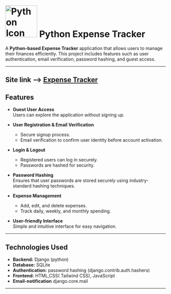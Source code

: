 # <img src="https://png.pngtree.com/png-vector/20240309/ourmid/pngtree-cute-happy-python-snake-cartoon-png-image_11911377.png" width="100" height="100" alt="Python Icon"> Python Expense Tracker

A **Python-based Expense Tracker** application that allows users to manage their finances efficiently. This project includes features such as user authentication, email verification, password hashing, and guest access.

---
## Site link --> <a href="https://expensetracker31.pythonanywhere.com/">Expense Tracker</a>

## Features

- **Guest User Access**  
  Users can explore the application without signing up.  

- **User Registration & Email Verification**  
  - Secure signup process.  
  - Email verification to confirm user identity before account activation.  

- **Login & Logout**  
  - Registered users can log in securely.  
  - Passwords are hashed for security.  

- **Password Hashing**  
  Ensures that user passwords are stored securely using industry-standard hashing techniques.  

- **Expense Management**  
  - Add, edit, and delete expenses.  
  - Track daily, weekly, and monthly spending.  

- **User-friendly Interface**  
  Simple and intuitive interface for easy navigation.

---

## Technologies Used

- **Backend:** Django (python)
- **Database:** SQLite  
- **Authentication:**  password hashing (django.contrib.auth.hashers)  
- **Frontend:** HTML,CSS( Tailwind CSS), JavaScript
- **Email-notification** django.core.mail

---





